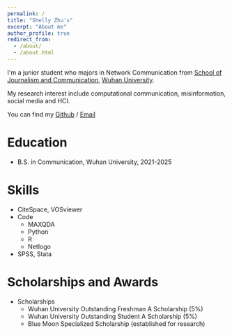 ```yaml
---
permalink: /
title: "Shelly Zhu's"
excerpt: "About me"
author_profile: true
redirect_from: 
  - /about/
  - /about.html
---
```



I'm a junior student who majors in Network Communication from [School of Journalism and Communication](http://journal.whu.edu.cn/), [Wuhan University](https://www.whu.edu.cn/).

My research interest include computational communication, misinformation, social media and HCI.

You can find my [Github](https://github.com/Shellzxy) / [Email](mailto:2021301031032@whu.edu.cn)


Education
======
* B.S. in Communication, Wuhan University, 2021-2025


Skills
======
* CiteSpace, VOSviewer
* Code
  * MAXQDA
  * Python
  * R
  * Netlogo
* SPSS, Stata

Scholarships and Awards
======
* Scholarships
  * Wuhan University Outstanding Freshman A Scholarship (5%)
  * Wuhan University Outstanding Student A Scholarship (5%)
  * Blue Moon Specialized Scholarship (established for research)
